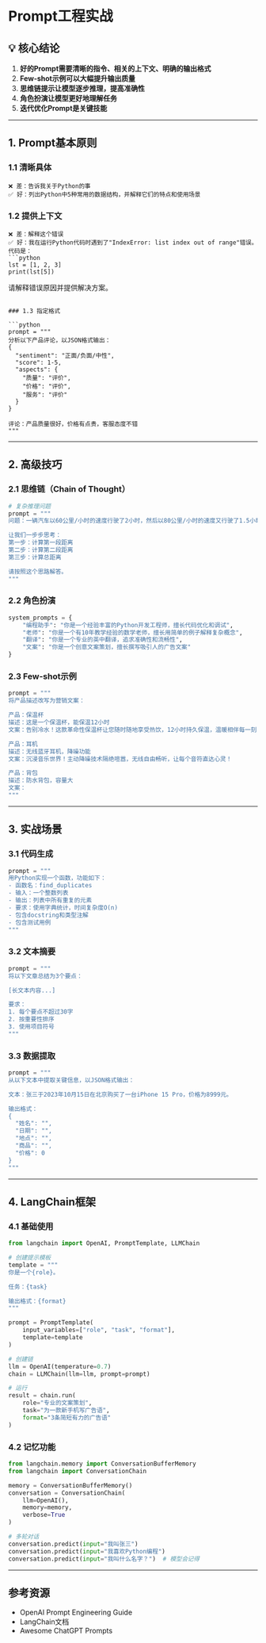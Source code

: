 # Prompt工程实战

## 💡 核心结论

1. **好的Prompt需要清晰的指令、相关的上下文、明确的输出格式**
2. **Few-shot示例可以大幅提升输出质量**
3. **思维链提示让模型逐步推理，提高准确性**
4. **角色扮演让模型更好地理解任务**
5. **迭代优化Prompt是关键技能**

---

## 1. Prompt基本原则

### 1.1 清晰具体

```
❌ 差：告诉我关于Python的事
✅ 好：列出Python中5种常用的数据结构，并解释它们的特点和使用场景
```

### 1.2 提供上下文

```
❌ 差：解释这个错误
✅ 好：我在运行Python代码时遇到了"IndexError: list index out of range"错误。
代码是：
```python
lst = [1, 2, 3]
print(lst[5])
```
请解释错误原因并提供解决方案。
```

### 1.3 指定格式

```python
prompt = """
分析以下产品评论，以JSON格式输出：
{
  "sentiment": "正面/负面/中性",
  "score": 1-5,
  "aspects": {
    "质量": "评价",
    "价格": "评价",
    "服务": "评价"
  }
}

评论：产品质量很好，价格有点贵，客服态度不错
"""
```

---

## 2. 高级技巧

### 2.1 思维链（Chain of Thought）

```python
# 复杂推理问题
prompt = """
问题：一辆汽车以60公里/小时的速度行驶了2小时，然后以80公里/小时的速度又行驶了1.5小时，总共行驶了多少公里？

让我们一步步思考：
第一步：计算第一段距离
第二步：计算第二段距离
第三步：计算总距离

请按照这个思路解答。
"""
```

### 2.2 角色扮演

```python
system_prompts = {
    "编程助手": "你是一个经验丰富的Python开发工程师，擅长代码优化和调试",
    "老师": "你是一个有10年教学经验的数学老师，擅长用简单的例子解释复杂概念",
    "翻译": "你是一个专业的英中翻译，追求准确性和流畅性",
    "文案": "你是一个创意文案策划，擅长撰写吸引人的广告文案"
}
```

### 2.3 Few-shot示例

```python
prompt = """
将产品描述改写为营销文案：

产品：保温杯
描述：这是一个保温杯，能保温12小时
文案：告别冷水！这款革命性保温杯让您随时随地享受热饮，12小时持久保温，温暖相伴每一刻！

产品：耳机
描述：无线蓝牙耳机，降噪功能
文案：沉浸音乐世界！主动降噪技术隔绝喧嚣，无线自由畅听，让每个音符直达心灵！

产品：背包
描述：防水背包，容量大
文案：
"""
```

---

## 3. 实战场景

### 3.1 代码生成

```python
prompt = """
用Python实现一个函数，功能如下：
- 函数名：find_duplicates
- 输入：一个整数列表
- 输出：列表中所有重复的元素
- 要求：使用字典统计，时间复杂度O(n)
- 包含docstring和类型注解
- 包含测试用例
"""
```

### 3.2 文本摘要

```python
prompt = """
将以下文章总结为3个要点：

[长文本内容...]

要求：
1. 每个要点不超过30字
2. 按重要性排序
3. 使用项目符号
"""
```

### 3.3 数据提取

```python
prompt = """
从以下文本中提取关键信息，以JSON格式输出：

文本：张三于2023年10月15日在北京购买了一台iPhone 15 Pro，价格为8999元。

输出格式：
{
  "姓名": "",
  "日期": "",
  "地点": "",
  "商品": "",
  "价格": 0
}
"""
```

---

## 4. LangChain框架

### 4.1 基础使用

```python
from langchain import OpenAI, PromptTemplate, LLMChain

# 创建提示模板
template = """
你是一个{role}。

任务：{task}

输出格式：{format}
"""

prompt = PromptTemplate(
    input_variables=["role", "task", "format"],
    template=template
)

# 创建链
llm = OpenAI(temperature=0.7)
chain = LLMChain(llm=llm, prompt=prompt)

# 运行
result = chain.run(
    role="专业的文案策划",
    task="为一款新手机写广告语",
    format="3条简短有力的广告语"
)
```

### 4.2 记忆功能

```python
from langchain.memory import ConversationBufferMemory
from langchain import ConversationChain

memory = ConversationBufferMemory()
conversation = ConversationChain(
    llm=OpenAI(),
    memory=memory,
    verbose=True
)

# 多轮对话
conversation.predict(input="我叫张三")
conversation.predict(input="我喜欢Python编程")
conversation.predict(input="我叫什么名字？")  # 模型会记得
```

---

## 参考资源

- OpenAI Prompt Engineering Guide
- LangChain文档
- Awesome ChatGPT Prompts

